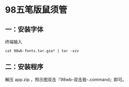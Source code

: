 # 98五笔版鼠须管


## 一：安装字体

终端输入

``````
cat 98wb-fonts.tar.gza* | tar -xzv
``````

## 二：安装程序

解压 app.zip ，照示图双击『98wb-双击我-.command』即可。


